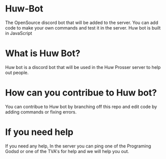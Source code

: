 # Huw-Bot
The OpenSource discord bot that will be added to the server. You can add code to make your own commands and test it in the server.
Huw bot is built in JavaScript


# What is Huw Bot?

Huw bot is a discord bot that will be used in the Huw Prosser server to help out people.


# How can you contribue to Huw bot?

You can contribue to Huw bot by branching off this repo and edit code by adding commands or fixing errors.


# If you need help

If you need any help, In the server you can ping one of the Programing Godsd or one of the TVA's for help and we will help you out.
